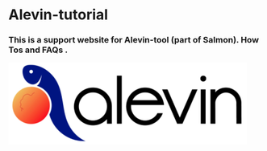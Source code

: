 # Alevin-tutorial 
### This is a support website for Alevin-tool (part of Salmon). How Tos and FAQs .
![alt text](https://github.com/COMBINE-lab/alevin-tutorial/blob/master/docs/images/front.png "alevin")
